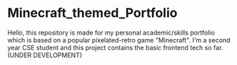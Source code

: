 # Minecraft_themed_Portfolio
Hello, this repository is made for my personal academic/skills portfolio which is based on a popular pixelated-retro game "Minecraft".  I'm a second year CSE student and this project contains the basic frontend tech so far. (UNDER DEVELOPMENT) 
